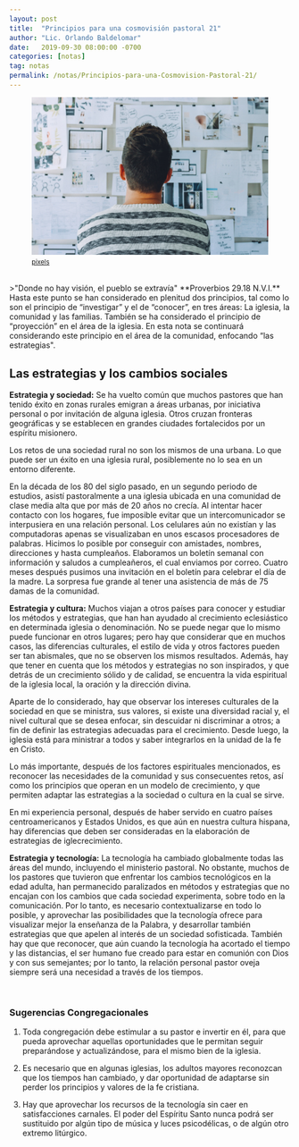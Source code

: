 ```yaml
---
layout: post
title:  "Principios para una cosmovisión pastoral 21"
author: "Lic. Orlando Baldelomar"
date:   2019-09-30 08:00:00 -0700
categories: [notas]
tag: notas
permalink: /notas/Principios-para-una-Cosmovision-Pastoral-21/
---
```

<figure>
<img src="/assets/img/cosmovision.jpeg" class="img-fluid" alt="Responsive image">
<figcaption><a href="https://www.pexels.com/"><small>pixels</small></a></figcaption>
</figure>
<br>
>"Donde no hay visión, el pueblo se extravía"
**Proverbios 29.18 N.V.I.**

<br>
Hasta este punto se han considerado en plenitud dos principios, tal como lo son el principio de “investigar” y el de “conocer”, en tres áreas: La iglesia, la comunidad y las familias.   También se ha considerado el principio de “proyección” en el área de la iglesia.  En esta nota se continuará considerando este principio en el área de la comunidad, enfocando “las estrategias".

<br>
<h2 class="text-center">Las estrategias y los cambios sociales</h2>

**Estrategia y sociedad:** Se ha vuelto común que muchos pastores que han tenido éxito en   zonas rurales emigran a áreas urbanas, por iniciativa personal o por invitación de alguna iglesia. Otros cruzan fronteras geográficas y se establecen en grandes ciudades fortalecidos por un espíritu misionero.

Los retos de una sociedad rural no son los mismos de una urbana. Lo que puede ser un éxito en una iglesia rural, posiblemente no lo sea en un entorno diferente.

En la década de los 80 del siglo pasado, en un segundo periodo de estudios, asistí pastoralmente a una iglesia ubicada en una comunidad de clase media alta que por más de 20 años no crecía. Al intentar hacer contacto con los hogares, fue imposible evitar que un intercomunicador se interpusiera en una relación personal. Los celulares aún no existían y las computadoras apenas se visualizaban en unos escasos procesadores de palabras. Hicimos lo posible por conseguir con amistades, nombres, direcciones y hasta cumpleaños. Elaboramos  un boletín semanal con información y saludos a cumpleañeros, el cual enviamos por correo. Cuatro meses después pusimos una invitación en el boletín para celebrar el día de la madre. La sorpresa fue grande al tener una asistencia de más de 75 damas de la comunidad.


**Estrategia y cultura:** Muchos viajan a otros países para conocer y estudiar los métodos  y estrategias, que han han ayudado al crecimiento eclesiástico en determinada iglesia o denominación. No se puede negar que lo mismo puede funcionar en otros lugares; pero hay que considerar que en muchos casos, las diferencias culturales, el estilo de vida y otros factores pueden ser  tan abismales, que no se observen los mismos resultados. Además, hay que tener en cuenta que los métodos y estrategias no son inspirados, y que detrás de un crecimiento sólido y de calidad, se encuentra la vida espiritual de la iglesia local, la oración y la dirección divina.

Aparte de lo considerado, hay que observar los intereses culturales de la sociedad en que se ministra, sus valores, si existe una diversidad racial y, el nivel cultural que se desea enfocar, sin descuidar ni discriminar a otros; a fin de definir las estrategias adecuadas para el crecimiento. Desde luego, la iglesia está para ministrar a todos y saber integrarlos en la unidad de la fe en Cristo.

Lo más importante, después de los factores espirituales mencionados, es reconocer las necesidades de la comunidad y sus consecuentes retos, así como los principios que operan en un modelo de crecimiento, y que permiten adaptar las estrategias a la sociedad o cultura en la cual se sirve.

En mi experiencia personal, después de haber servido en cuatro países centroamericanos y Estados Unidos, es que aún en nuestra cultura hispana, hay diferencias que deben ser consideradas en la elaboración de estrategias de iglecrecimiento.


**Estrategia y tecnología:** La tecnología ha cambiado globalmente todas las áreas del mundo, incluyendo el ministerio pastoral. No obstante, muchos de los pastores que tuvieron que enfrentar los cambios tecnológicos en la edad adulta, han permanecido paralizados en métodos y estrategias que no encajan con los cambios que cada sociedad experimenta, sobre todo en la comunicación. Por lo tanto, es necesario contextualizarse en todo lo posible, y aprovechar las posibilidades que la tecnología ofrece para visualizar mejor la enseñanza de la Palabra, y desarrollar también estrategias que que apelen al interés de un sociedad sofisticada.
También hay que que reconocer, que aún cuando la tecnología ha acortado el tiempo y las distancias, el ser humano fue creado para estar en comunión con Dios y con sus semejantes; por lo tanto, la relación personal pastor oveja siempre será una necesidad a través de los tiempos.  



<br>
<h3 class="text-center">Sugerencias Congregacionales</h3>

1. Toda congregación debe estimular a su pastor e invertir en él, para que  pueda aprovechar aquellas oportunidades que le permitan seguir preparándose y actualizándose, para el mismo bien de la iglesia.


2. Es necesario que en algunas iglesias, los adultos mayores reconozcan que los tiempos han cambiado, y dar oportunidad de adaptarse sin perder los principios y valores de la fe cristiana.


3. Hay que aprovechar los recursos de la tecnología sin caer en satisfacciones carnales.  El poder del Espíritu Santo nunca podrá ser sustituido por algún tipo de música y luces psicodélicas, o de algún otro extremo litúrgico. 

<br>

